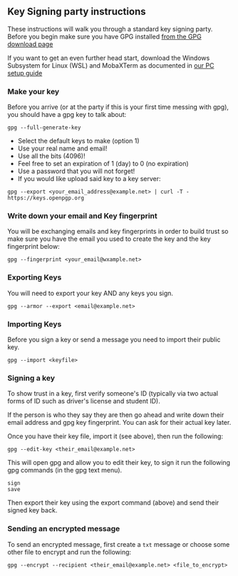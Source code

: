 ## Key Signing party instructions

These instructions will walk you through a standard key signing party.
Before you begin make sure you have GPG installed [from the GPG download page](https://gnupg.org/download/)

If you want to get an even further head start, download the Windows 
Subsystem for Linux (WSL) and MobaXTerm as documented in [our PC setup guide](https://github.com/wrightedu/remote-learning/blob/main/pc-setup/README.md)

### Make your key

Before you arrive (or at the party if this is your first time messing 
with gpg), you should have a gpg key to talk about:

```
gpg --full-generate-key
```

* Select the default keys to make (option 1)
* Use your real name and email!
* Use all the bits (4096)!
* Feel free to set an expiration of 1 (day) to 0 (no expiration)
* Use a password that you will not forget!
* If you would like upload said key to a key server:

```
gpg --export <your_email_address@example.net> | curl -T - https://keys.openpgp.org
```

### Write down your email and Key fingerprint

You will be exchanging emails and key fingerprints in order to build trust 
so make sure you have the email you used to create the key and the key 
fingerprint below:

```
gpg --fingerprint <your_email@wxample.net>
```


### Exporting Keys

You will need to export your key AND any keys you sign.

```
gpg --armor --export <email@example.net>
```

### Importing Keys

Before you sign a key or send a message you need to import their public key.

```
gpg --import <keyfile>
```

### Signing a key

To show trust in a key, first verify someone's ID (typically via two 
actual forms of ID such as driver's license and student ID).  

If the person is who they say they are then go ahead and write down their 
email address and gpg key fingerprint.  You can ask for their actual key 
later.

Once you have their key file, import it (see above), then run the following:

```
gpg --edit-key <their_email@example.net>
```

This will open gpg and allow you to edit their key, to sign it run the following
gpg commands (in the gpg text menu).

```
sign
save
```

Then export their key using the export command (above) and send their signed key 
back.

### Sending an encrypted message

To send an encrypted message, first create a `txt` message or choose some
other file to encrypt and run the following:

```
gpg --encrypt --recipient <their_email@example.net> <file_to_encrypt>
```
